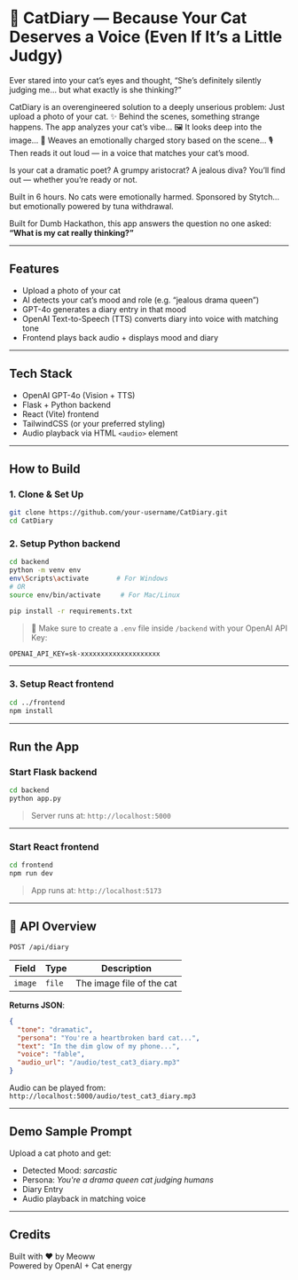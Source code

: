 # 🐾 CatDiary — Because Your Cat Deserves a Voice (Even If It’s a Little Judgy)

Ever stared into your cat’s eyes and thought,
“She’s definitely silently judging me... but what exactly is she thinking?”

CatDiary is an overengineered solution to a deeply unserious problem:
Just upload a photo of your cat.
✨ Behind the scenes, something strange happens.
The app analyzes your cat’s vibe...
🖼️ It looks deep into the image…
📖 Weaves an emotionally charged story based on the scene…
🎙️ Then reads it out loud — in a voice that matches your cat’s mood.

Is your cat a dramatic poet? A grumpy aristocrat? A jealous diva?
You’ll find out — whether you’re ready or not.

Built in 6 hours. No cats were emotionally harmed.
Sponsored by Stytch... but emotionally powered by tuna withdrawal.


Built for Dumb Hackathon, this app answers the question no one asked:  
**“What is my cat really thinking?”**

---

## Features

- Upload a photo of your cat
- AI detects your cat’s mood and role (e.g. “jealous drama queen”)
- GPT-4o generates a diary entry in that mood
- OpenAI Text-to-Speech (TTS) converts diary into voice with matching tone
- Frontend plays back audio + displays mood and diary

---

## Tech Stack

- OpenAI GPT-4o (Vision + TTS)
- Flask + Python backend
- React (Vite) frontend
- TailwindCSS (or your preferred styling)
- Audio playback via HTML `<audio>` element

---

## How to Build

### 1. Clone & Set Up

```bash
git clone https://github.com/your-username/CatDiary.git
cd CatDiary
```

### 2. Setup Python backend

```bash
cd backend
python -m venv env
env\Scripts\activate       # For Windows
# OR
source env/bin/activate     # For Mac/Linux

pip install -r requirements.txt
```

> 🔐 Make sure to create a `.env` file inside `/backend` with your OpenAI API Key:

```env
OPENAI_API_KEY=sk-xxxxxxxxxxxxxxxxxxxx
```

---

### 3. Setup React frontend

```bash
cd ../frontend
npm install
```

---

## Run the App

### Start Flask backend

```bash
cd backend
python app.py
```

> Server runs at: `http://localhost:5000`

---

### Start React frontend

```bash
cd frontend
npm run dev
```

> App runs at: `http://localhost:5173`

---

## 📸 API Overview

`POST /api/diary`

| Field | Type | Description |
|-------|------|-------------|
| `image` | `file` | The image file of the cat |

**Returns JSON**:
```json
{
  "tone": "dramatic",
  "persona": "You're a heartbroken bard cat...",
  "text": "In the dim glow of my phone...",
  "voice": "fable",
  "audio_url": "/audio/test_cat3_diary.mp3"
}
```

Audio can be played from:  
`http://localhost:5000/audio/test_cat3_diary.mp3`

---

## Demo Sample Prompt

Upload a cat photo and get:

- Detected Mood: *sarcastic*
- Persona: *You're a drama queen cat judging humans*
- Diary Entry
- Audio playback in matching voice

---

## Credits

Built with ❤️ by Meoww  
Powered by OpenAI + Cat energy
